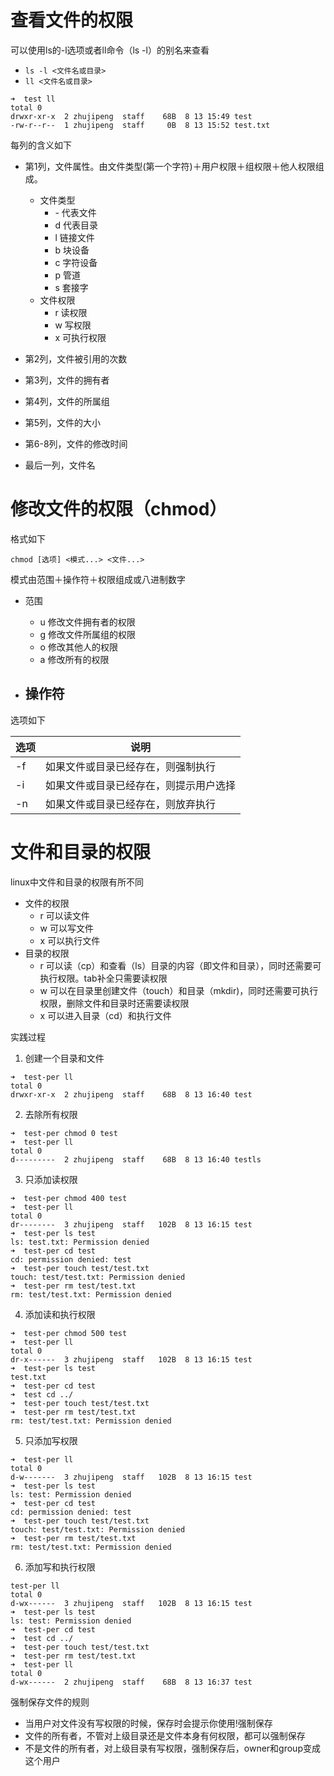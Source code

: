 # 查看文件的权限
可以使用ls的-l选项或者ll命令（ls -l）的别名来查看
- `ls -l <文件名或目录>`
- `ll <文件名或目录>`

```   
➜  test ll
total 0
drwxr-xr-x  2 zhujipeng  staff    68B  8 13 15:49 test
-rw-r--r--  1 zhujipeng  staff     0B  8 13 15:52 test.txt

```
每列的含义如下
- 第1列，文件属性。由文件类型(第一个字符)＋用户权限＋组权限＋他人权限组成。
    - 文件类型
        - \- 代表文件
        - d 代表目录
        - l 链接文件
        - b 块设备
        - c 字符设备
        - p 管道
        - s 套接字
    - 文件权限
        - r 读权限
        - w 写权限
        - x 可执行权限

- 第2列，文件被引用的次数
- 第3列，文件的拥有者
- 第4列，文件的所属组
- 第5列，文件的大小
- 第6-8列，文件的修改时间
- 最后一列，文件名


# 修改文件的权限（chmod）
格式如下
```
chmod [选项] <模式...> <文件...>
```
模式由范围＋操作符＋权限组成或八进制数字
- 范围
    - u 修改文件拥有者的权限 
    - g 修改文件所属组的权限
    - o 修改其他人的权限 
    - a 修改所有的权限
    
- 操作符
    - 
    
选项如下

|选项 | 说明 |
|--- |--- |
|-f | 如果文件或目录已经存在，则强制执行 |
|-i | 如果文件或目录已经存在，则提示用户选择 |
|-n | 如果文件或目录已经存在，则放弃执行 |




# 文件和目录的权限
linux中文件和目录的权限有所不同

- 文件的权限
    - r 可以读文件
    - w 可以写文件
    - x 可以执行文件
- 目录的权限
    - r 可以读（cp）和查看（ls）目录的内容（即文件和目录），同时还需要可执行权限。tab补全只需要读权限
    - w 可以在目录里创建文件（touch）和目录（mkdir)，同时还需要可执行权限，删除文件和目录时还需要读权限
    - x 可以进入目录（cd）和执行文件
    
实践过程

1. 创建一个目录和文件
```
➜  test-per ll
total 0
drwxr-xr-x  2 zhujipeng  staff    68B  8 13 16:40 test
```
2. 去除所有权限
```
➜  test-per chmod 0 test
➜  test-per ll
total 0
d---------  2 zhujipeng  staff    68B  8 13 16:40 testls 
```
3. 只添加读权限
```
➜  test-per chmod 400 test
➜  test-per ll
total 0
dr--------  3 zhujipeng  staff   102B  8 13 16:15 test
➜  test-per ls test
ls: test.txt: Permission denied
➜  test-per cd test
cd: permission denied: test
➜  test-per touch test/test.txt
touch: test/test.txt: Permission denied
➜  test-per rm test/test.txt
rm: test/test.txt: Permission denied
```
4. 添加读和执行权限
```
➜  test-per chmod 500 test
➜  test-per ll
total 0
dr-x------  3 zhujipeng  staff   102B  8 13 16:15 test
➜  test-per ls test
test.txt
➜  test-per cd test
➜  test cd ../
➜  test-per touch test/test.txt
➜  test-per rm test/test.txt
rm: test/test.txt: Permission denied
```
5. 只添加写权限
```
➜  test-per ll
total 0
d-w-------  3 zhujipeng  staff   102B  8 13 16:15 test
➜  test-per ls test
ls: test: Permission denied
➜  test-per cd test
cd: permission denied: test
➜  test-per touch test/test.txt
touch: test/test.txt: Permission denied
➜  test-per rm test/test.txt
rm: test/test.txt: Permission denied
```
6. 添加写和执行权限
```
test-per ll
total 0
d-wx------  3 zhujipeng  staff   102B  8 13 16:15 test
➜  test-per ls test
ls: test: Permission denied
➜  test-per cd test
➜  test cd ../
➜  test-per touch test/test.txt
➜  test-per rm test/test.txt
➜  test-per ll
total 0
d-wx------  2 zhujipeng  staff    68B  8 13 16:37 test
```


强制保存文件的规则      
- 当用户对文件没有写权限的时候，保存时会提示你使用!强制保存
- 文件的所有者，不管对上级目录还是文件本身有何权限，都可以强制保存
- 不是文件的所有者，对上级目录有写权限，强制保存后，owner和group变成这个用户

    


